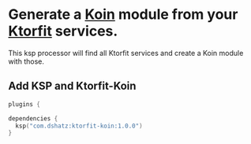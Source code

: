 # Generate a [Koin](https://github.com/InsertKoinIO/koin) module from your [Ktorfit](https://github.com/Foso/Ktorfit) services.

This ksp processor will find all Ktorfit services and create a Koin module with those.

## Add KSP and Ktorfit-Koin
```kotlin
plugins {

dependencies {
  ksp("com.dshatz:ktorfit-koin:1.0.0")
}
```
